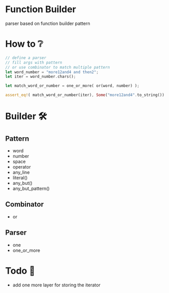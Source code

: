 # Function Builder
parser based on function builder pattern

# How to ❔
```rust
// define a parser
// fill args with pattern
// or use combinator to match multiple pattern
let word_number = "more12and4 and then2";
let iter = word_number.chars();

let match_word_or_number = one_or_more( or(word, number) );

assert_eq!( match_word_or_number(iter), Some("more12and4".to_string()) );
```

# Builder 🛠
## Pattern
- word
- number
- space
- operator
- any_line
- literal()
- any_but()
- any_but_pattern()

## Combinator
- or

## Parser
- one
- one_or_more



# Todo 📝
- add one more layer for storing the iterator